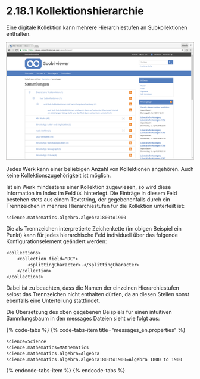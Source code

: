 # 2.18.1 Kollektionshierarchie

Eine digitale Kollektion kann mehrere Hierarchiestufen an Subkollektionen enthalten.

![Sammlungen](../../.gitbook/assets/sammlungen.png)

Jedes Werk kann einer beliebigen Anzahl von Kollektionen angehören. Auch keine Kollektionszugehörigkeit ist möglich. 

Ist ein Werk mindestens einer Kollektion zugewiesen, so wird diese Information im Index im Feld `DC` hinterlegt. Die Einträge in diesem Feld bestehen stets aus einem Textstring, der gegebenenfalls durch ein Trennzeichen in mehrere Hierarchiestufen für die Kollektion unterteilt ist:

```text
science.mathematics.algebra.algebra1800to1900
```

Die als Trennzeichen interpretierte Zeichenkette \(im obigen Beispiel ein Punkt\) kann für jedes hierarchische Feld individuell über das folgende Konfigurationselement geändert werden:

```markup
<collections>
    <collection field="DC">
        <splittingCharacter>.</splittingCharacter>
    </collection>
</collections>
```

Dabei ist zu beachten, dass die Namen der einzelnen Hierarchiestufen selbst das Trennzeichen nicht enthalten dürfen, da an diesen Stellen sonst ebenfalls eine Unterteilung stattfindet.

Die Übersetzung des oben gegebenen Beispiels für einen intuitiven Sammlungsbaum in den messages Dateien sieht wie folgt aus:

{% code-tabs %}
{% code-tabs-item title="messages\_en.properties" %}
```text
science=Science
science.mathematics=Mathematics
science.mathematics.algebra=Algebra
science.mathematics.algebra.algebra1800to1900=Algebra 1800 to 1900
```
{% endcode-tabs-item %}
{% endcode-tabs %}

